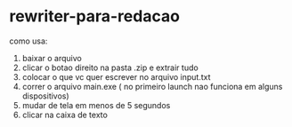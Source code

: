 # rewriter-para-redacao
como usa:
1. baixar o arquivo
2. clicar o botao direito na pasta .zip e extrair tudo
3. colocar o que vc quer escrever no arquivo input.txt
4. correr o arquivo main.exe ( no primeiro launch nao funciona em alguns dispositivos) 
5. mudar de tela em menos de 5 segundos
6. clicar na caixa de texto
